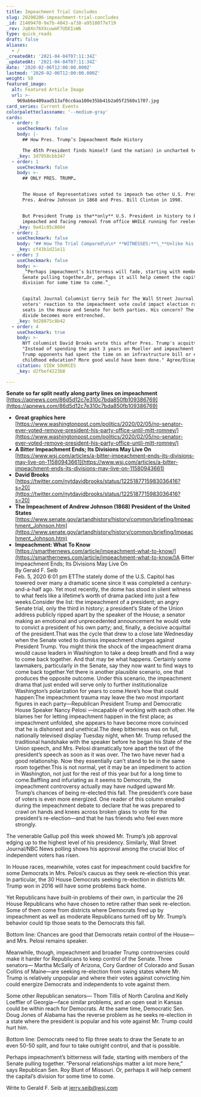 ```yaml
---
title: Impeachment Trial Concludes
slug: 20200206-impeachment-trial-concludes
_id: 21409470-9e7b-4843-a738-a9510077e719
_rev: Jq8Xn76XXcuwmF7UDEIsW6
type: quick_reads
draft: false
aliases:
  - /
_createdAt: '2021-04-04T07:11:34Z'
_updatedAt: '2021-04-04T07:11:34Z'
date: '2020-02-06T12:00:00.000Z'
lastmod: '2020-02-06T12:00:00.000Z'
weight: 50
featured_image:
  alt: Featured Article Image
  url: >-
    969ab6e409aad513af0cc6aa100e35bb41b2a05f2560x1707.jpg
card_series: Current Events
colorpaletteclassname: '--medium-gray'
cards:
  - order: 0
    useCheckmark: false
    body: |-
      ## How Pres. Trump’s Impeachment Made History

      The 45th President finds himself (and the nation) in uncharted territory.
    _key: 3d7958cbb347
  - order: 1
    useCheckmark: false
    body: >-
      ## ONLY PRES. TRUMP…


      The House of Representatives voted to impeach two other U.S. Presidents:
      Pres. Andrew Johnson in 1868 and Pres. Bill Clinton in 1998.


      But President Trump is the**only** U.S. President in history to be
      impeached and facing removal from office WHILE running for reelection.
    _key: 9a41c05c8084
  - order: 2
    useCheckmark: false
    body: "## How The Trial Compared\n\n* **WITNESSES:**\_**Unlike his predecessors**, the Senate voted not to hear from witnesses during Pres. Trump’s trial.\n* **OUTCOME:** Like his predecessors, Pres. Trump was acquitted. But, unlike his predecessors,**a member of his own party voted to convict him: Sen. Mitt Romney (R-UT).**\n* **ALSO:** First time**no one from** the opposing party voted with the President."
    _key: cf43b1d21e11
  - order: 3
    useCheckmark: false
    body: >-
      _“Perhaps impeachment’s bitterness will fade, starting with members of the
      Senate pulling together…Or, perhaps it will help cement the capital’s
      division for some time to come.”_


      Capital Journal Columnist Gerry Seib for The Wall Street Journal who says
      voters' reaction to the impeachment vote could impact election races for
      seats in the House and Senate for both parties. His concern? The parties'
      divide becomes more entrenched.
    _key: 9d28075c8b42
  - order: 4
    useCheckmark: true
    body: >-
      NYT columnist David Brooks wrote this after Pres. Trump's acquittal:
      "Instead of spending the past 3 years on Mueller and impeachment suppose
      Trump opponents had spent the time on an infrastructure bill or early
      childhood education? More good would have been done." Agree/Disagree?
    citation: VIEW SOURCES
    _key: d2fbef4223b8

---
```

**Senate so far split neatly along party lines on impeachment**  
[https://apnews.com/86d5d12c7e310c7bda850fb109386769](https://apnews.com/86d5d12c7e310c7bda850fb109386769)

* **Great graphics here**  
[https://www.washingtonpost.com/politics/2020/02/05/no-senator-ever-voted-remove-president-his-party-office-until-mitt-romney/](https://www.washingtonpost.com/politics/2020/02/05/no-senator-ever-voted-remove-president-his-party-office-until-mitt-romney/)
* **A Bitter Impeachment Ends; Its Divisions May Live On**  
[https://www.wsj.com/articles/a-bitter-impeachment-ends-its-divisions-may-live-on-11580943661](https://www.wsj.com/articles/a-bitter-impeachment-ends-its-divisions-may-live-on-11580943661)
* **David Brooks**  
[https://twitter.com/nytdavidbrooks/status/1225187715983036416?s=20](https://twitter.com/nytdavidbrooks/status/1225187715983036416?s=20)
* **The Impeachment of Andrew Johnson (1868) President of the United States**  
[https://www.senate.gov/artandhistory/history/common/briefing/Impeachment_Johnson.htm](https://www.senate.gov/artandhistory/history/common/briefing/Impeachment_Johnson.htm)
* **Impeachment: What To Know**  
[https://smarthernews.com/article/impeachment-what-to-know/](https://smarthernews.com/article/impeachment-what-to-know/)A Bitter Impeachment Ends; Its Divisions May Live On  
By Gerald F. Seib  
Feb. 5, 2020 6:01 pm ETThe stately dome of the U.S. Capitol has towered over many a dramatic scene since it was completed a century-and-a-half ago. Yet most recently, the dome has stood in silent witness to what feels like a lifetime’s worth of drama packed into just a few weeks.Consider the list: the impeachment of a president; an angry Senate trial, only the third in history; a president’s State of the Union address publicly ripped apart by the speaker of the House; a senator making an emotional and unprecedented announcement he would vote to convict a president of his own party; and, finally, a decisive acquittal of the president.That was the cycle that drew to a close late Wednesday when the Senate voted to dismiss impeachment charges against President Trump. You might think the shock of the impeachment drama would cause leaders in Washington to take a deep breath and find a way to come back together. And that may be what happens. Certainly some lawmakers, particularly in the Senate, say they now want to find ways to come back together.Yet there is another plausible scenario, one that produces the opposite outcome. Under this scenario, the impeachment drama that just ended will serve only to further institutionalize Washington’s polarization for years to come.Here’s how that could happen:The impeachment trauma may leave the two most important figures in each party—Republican President Trump and Democratic House Speaker Nancy Pelosi —incapable of working with each other. He blames her for letting impeachment happen in the first place; as impeachment unfolded, she appears to have become more convinced that he is dishonest and unethical.The deep bitterness was on full, nationally televised display Tuesday night, when Mr. Trump refused the traditional handshake with the speaker before he began his State of the Union speech, and Mrs. Pelosi dramatically tore apart the text of the president’s speech as soon as it was over. The two have never had a good relationship. Now they essentially can’t stand to be in the same room together.This is not normal, yet it may be an impediment to action in Washington, not just for the rest of this year but for a long time to come.Baffling and infuriating as it seems to Democrats, the impeachment controversy actually may have nudged upward Mr. Trump’s chances of being re-elected this fall. The president’s core base of voters is even more energized. One reader of this column emailed during the impeachment debate to declare that he was prepared to crawl on hands and knees across broken glass to vote for the president’s re-election—and that he has friends who feel even more strongly.



The venerable Gallup poll this week showed Mr. Trump’s job approval edging up to the highest level of his presidency. Similarly, Wall Street Journal/NBC News polling shows his approval among the crucial bloc of independent voters has risen.

In House races, meanwhile, votes cast for impeachment could backfire for some Democrats in Mrs. Pelosi’s caucus as they seek re-election this year. In particular, the 30 House Democrats seeking re-election in districts Mr. Trump won in 2016 will have some problems back home.

Yet Republicans have built-in problems of their own, in particular the 26 House Republicans who have chosen to retire rather than seek re-election. Some of them come from districts where Democrats fired up by impeachment as well as moderate Republicans turned off by Mr. Trump’s behavior could tip those seats to the Democrats this fall.

Bottom line: Chances are good that Democrats retain control of the House—and Mrs. Pelosi remains speaker.

Meanwhile, though, impeachment and broader Trump controversies could make it harder for Republicans to keep control of the Senate. Three senators— Martha McSally of Arizona, Cory Gardner of Colorado and Susan Collins of Maine—are seeking re-election from swing states where Mr. Trump is relatively unpopular and where their votes against convicting him could energize Democrats and independents to vote against them.

Some other Republican senators— Thom Tillis of North Carolina and Kelly Loeffler of Georgia—face similar problems, and an open seat in Kansas could be within reach for Democrats. At the same time, Democratic Sen. Doug Jones of Alabama has the reverse problem as he seeks re-election in a state where the president is popular and his vote against Mr. Trump could hurt him.

Bottom line: Democrats need to flip three seats to draw the Senate to an even 50-50 split, and four to take outright control, and that is possible.

Perhaps impeachment’s bitterness will fade, starting with members of the Senate pulling together. “Personal relationships matter a lot more here,” says Republican Sen. Roy Blunt of Missouri. Or, perhaps it will help cement the capital’s division for some time to come.

Write to Gerald F. Seib at jerry.seib@wsj.com